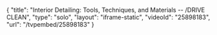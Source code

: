 {
    "title": "Interior Detailing: Tools, Techniques, and Materials -- \/DRIVE CLEAN",
    "type": "solo",
    "layout": "iframe-static",
    "videoId": "25898183",
    "url": "\/tvpembed\/25898183"
}